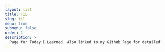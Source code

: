 ```yaml
---
layout: list
title: TIL
slug: til
menu: true
submenu: false
order: 1
description: >
  Page for Today I Learned. Also linked to my Github Page for detailed contents
---
```

